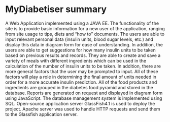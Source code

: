 # MyDiabetiser summary 
A Web Application implemented using a JAVA EE. The functionality of the site is to provide basic information for a new user of the application, ranging from site usage to tips, diets and “how to” documents. The users are able to input relevant personal data (insulin units, blood sugar levels, etc.) and display this data in diagram form for ease of understanding. In addition, the users are able to get suggestions for how many insulin units to be taken based on previous results and records. They are able to create and save a variety of meals with different ingredients which can be used in the calculation of the number of insulin units to be taken. In addition, there are more general factors that the user may be prompted to input. All of these factors will play a role in determining the final amount of units needed in order for a more accurate insulin prediction. All of the food products and ingredients are grouped in the diabetes food pyramid and stored in the database. Reports are generated on request and displayed in diagram form using JavaScript. The database management system is implemented using SQL. Open-source application server GlassFish4.1 is used to deploy the project. Apache server was used to handle HTTP requests and send them to the Glassfish application server.
